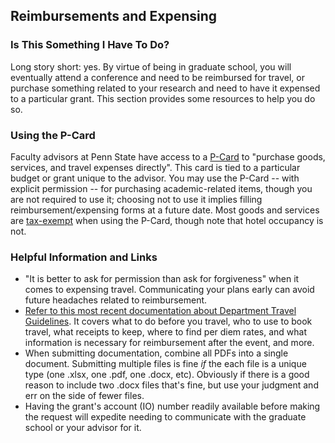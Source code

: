 ## Reimbursements and Expensing

### Is This Something I Have To Do?
Long story short: yes. By virtue of being in graduate school, you will eventually attend a conference and need to be reimbursed for travel, or purchase something related to your research and need to have it expensed to a particular grant. This section provides some resources to help you do so.

### Using the P-Card
Faculty advisors at Penn State have access to a [P-Card](https://procurement.psu.edu/purchasing-card) to "purchase goods, services, and travel expenses directly". This card is tied to a particular budget or grant unique to the advisor. You may use the P-Card -- with explicit permission -- for purchasing academic-related items, though you are not required to use it; choosing not to use it implies filling reimbursement/expensing forms at a future date. Most goods and services are [tax-exempt](https://pennstateoffice365.sharepoint.com/sites/CentralProcurement/SitePages/Tax-Exemption.aspx?csf=1&web=1&e=eCavfd&CID=6abe7bd0-5b04-4fbf-8ee9-e269591aa939) when using the P-Card, though note that hotel occupancy is not.

### Helpful Information and Links
* "It is better to ask for permission than ask for forgiveness" when it comes to expensing travel. Communicating your plans early can avoid future headaches related to reimbursement.
* [Refer to this most recent documentation about Department Travel Guidelines](https://pennstateoffice365-my.sharepoint.com/:b:/r/personal/azh5924_psu_edu/Documents/Hadjimichael%20Group%20Materials/Training/TRAVEL%20Guidelines.pdf?csf=1&web=1&e=vodbHb). It covers what to do before you travel, who to use to book travel, what receipts to keep, where to find per diem rates, and what information is necessary for reimbursement after the event, and more.
* When submitting documentation, combine all PDFs into a single document. Submitting multiple files is fine *if* the each file is a unique type (one .xlsx, one .pdf, one .docx, etc). Obviously if there is a good reason to include two .docx files that's fine, but use your judgment and err on the side of fewer files.
* Having the grant's account (IO) number readily available before making the request will expedite needing to communicate with the graduate school or your advisor for it.
